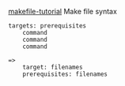 [makefile-tutorial](https://makefiletutorial.com/#getting-started)
Make file syntax
```
targets: prerequisites 
	command 
	command 
	command

=> 
	target: filenames
	prerequisites: filenames
```